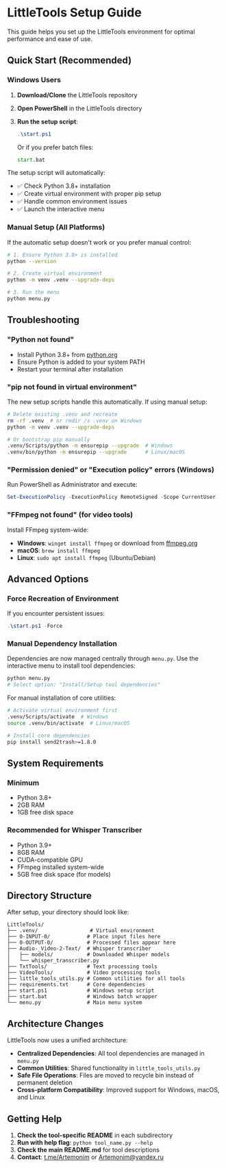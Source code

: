 # LittleTools Setup Guide

This guide helps you set up the LittleTools environment for optimal performance and ease of use.

## Quick Start (Recommended)

### Windows Users

1. **Download/Clone** the LittleTools repository
2. **Open PowerShell** in the LittleTools directory
3. **Run the setup script**:

    ```powershell
    .\start.ps1
    ```

    Or if you prefer batch files:

    ```cmd
    start.bat
    ```

The setup script will automatically:

-   ✅ Check Python 3.8+ installation
-   ✅ Create virtual environment with proper pip setup
-   ✅ Handle common environment issues
-   ✅ Launch the interactive menu

### Manual Setup (All Platforms)

If the automatic setup doesn't work or you prefer manual control:

```bash
# 1. Ensure Python 3.8+ is installed
python --version

# 2. Create virtual environment
python -m venv .venv --upgrade-deps

# 3. Run the menu
python menu.py
```

## Troubleshooting

### "Python not found"

-   Install Python 3.8+ from [python.org](https://python.org)
-   Ensure Python is added to your system PATH
-   Restart your terminal after installation

### "pip not found in virtual environment"

The new setup scripts handle this automatically. If using manual setup:

```bash
# Delete existing .venv and recreate
rm -rf .venv  # or rmdir /s .venv on Windows
python -m venv .venv --upgrade-deps

# Or bootstrap pip manually
.venv/Scripts/python -m ensurepip --upgrade  # Windows
.venv/bin/python -m ensurepip --upgrade      # Linux/macOS
```

### "Permission denied" or "Execution policy" errors (Windows)

Run PowerShell as Administrator and execute:

```powershell
Set-ExecutionPolicy -ExecutionPolicy RemoteSigned -Scope CurrentUser
```

### "FFmpeg not found" (for video tools)

Install FFmpeg system-wide:

-   **Windows**: `winget install ffmpeg` or download from [ffmpeg.org](https://ffmpeg.org)
-   **macOS**: `brew install ffmpeg`
-   **Linux**: `sudo apt install ffmpeg` (Ubuntu/Debian)

## Advanced Options

### Force Recreation of Environment

If you encounter persistent issues:

```powershell
.\start.ps1 -Force
```

### Manual Dependency Installation

Dependencies are now managed centrally through `menu.py`. Use the interactive menu to install tool dependencies:

```bash
python menu.py
# Select option: "Install/Setup tool dependencies"
```

For manual installation of core utilities:

```bash
# Activate virtual environment first
.venv/Scripts/activate  # Windows
source .venv/bin/activate  # Linux/macOS

# Install core dependencies
pip install send2trash>=1.8.0
```

## System Requirements

### Minimum

-   Python 3.8+
-   2GB RAM
-   1GB free disk space

### Recommended for Whisper Transcriber

-   Python 3.9+
-   8GB RAM
-   CUDA-compatible GPU
-   FFmpeg installed system-wide
-   5GB free disk space (for models)

## Directory Structure

After setup, your directory should look like:

```
LittleTools/
├── .venv/                 # Virtual environment
├── 0-INPUT-0/            # Place input files here
├── 0-OUTPUT-0/           # Processed files appear here
├── Audio-_Video-2-Text/  # Whisper transcriber
│   ├── models/           # Downloaded Whisper models
│   └── whisper_transcriber.py
├── TxtTools/             # Text processing tools
├── VideoTools/           # Video processing tools
├── little_tools_utils.py # Common utilities for all tools
├── requirements.txt      # Core dependencies
├── start.ps1             # Windows setup script
├── start.bat             # Windows batch wrapper
└── menu.py               # Main menu system
```

## Architecture Changes

LittleTools now uses a unified architecture:

- **Centralized Dependencies**: All tool dependencies are managed in `menu.py`
- **Common Utilities**: Shared functionality in `little_tools_utils.py`
- **Safe File Operations**: Files are moved to recycle bin instead of permanent deletion
- **Cross-platform Compatibility**: Improved support for Windows, macOS, and Linux

## Getting Help

1. **Check the tool-specific README** in each subdirectory
2. **Run with help flag**: `python tool_name.py --help`
3. **Check the main README.md** for tool descriptions
4. **Contact**: [t.me/Artemonim](https://t.me/Artemonim) or Artemonim@yandex.ru
